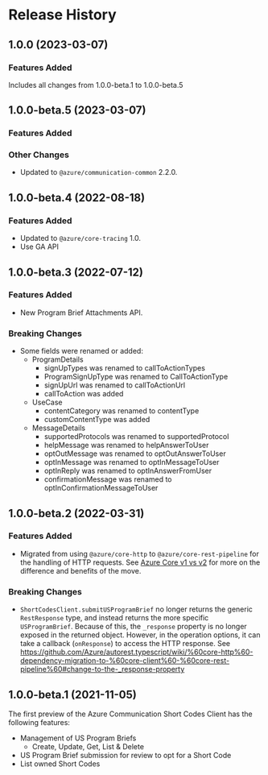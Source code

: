 # Release History

## 1.0.0 (2023-03-07)

### Features Added

Includes all changes from 1.0.0-beta.1 to 1.0.0-beta.5

## 1.0.0-beta.5 (2023-03-07)

### Features Added

### Other Changes

- Updated to `@azure/communication-common` 2.2.0.

## 1.0.0-beta.4 (2022-08-18)

### Features Added
- Updated to `@azure/core-tracing` 1.0.
- Use GA API

## 1.0.0-beta.3 (2022-07-12)
### Features Added
- New Program Brief Attachments API.

### Breaking Changes
- Some fields were renamed or added:
  - ProgramDetails
    - signUpTypes was renamed to callToActionTypes
    - ProgramSignUpType was renamed to CallToActionType
    - signUpUrl was renamed to callToActionUrl
    - callToAction was added
  - UseCase
    - contentCategory was renamed to contentType
    - customContentType was added
  - MessageDetails
    - supportedProtocols was renamed to supportedProtocol
    - helpMessage was renamed to helpAnswerToUser
    - optOutMessage was renamed to optOutAnswerToUser
    - optInMessage was renamed to optInMessageToUser
    - optInReply was renamed to optInAnswerFromUser
    - confirmationMessage was renamed to optInConfirmationMessageToUser

## 1.0.0-beta.2 (2022-03-31)
### Features Added
- Migrated from using `@azure/core-http` to `@azure/core-rest-pipeline` for the handling of HTTP requests. See [Azure Core v1 vs v2](https://github.com/Azure/azure-sdk-for-js/blob/main/sdk/core/core-rest-pipeline/documentation/core2.md) for more on the difference and benefits of the move.

### Breaking Changes
- `ShortCodesClient.submitUSProgramBrief` no longer returns the generic `RestResponse` type, and instead returns the more specific `USProgramBrief`. Because of this, the `_response` property is no longer exposed in the returned object. However, in the operation options, it can take a callback (`onResponse`) to access the HTTP response. See https://github.com/Azure/autorest.typescript/wiki/%60core-http%60-dependency-migration-to-%60core-client%60-%60core-rest-pipeline%60#change-to-the-_response-property

## 1.0.0-beta.1 (2021-11-05)

The first preview of the Azure Communication Short Codes Client has the following features:

- Management of US Program Briefs
  - Create, Update, Get, List & Delete
- US Program Brief submission for review to opt for a Short Code
- List owned Short Codes
